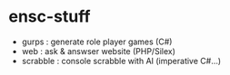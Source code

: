 ensc-stuff
==========
* gurps : generate role player games (C#)
* web : ask & answser website (PHP/Silex)
* scrabble : console scrabble with AI (imperative C#…)
